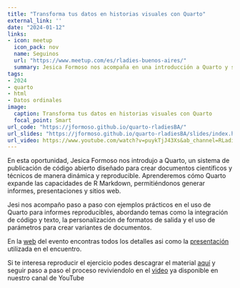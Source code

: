 ```yaml
---
title: "Transforma tus datos en historias visuales con Quarto"
external_link: ''
date: "2024-01-12"
links:
- icon: meetup
  icon_pack: nov
  name: Seguinos
  url: "https://www.meetup.com/es/rladies-buenos-aires/"
  summary: Jesica Formoso nos acompaña en una introducción a Quarto y sus posibilidades como plataforma de publicación.
tags:
- 2024
- quarto
- html
- Datos ordinales
image:
  caption: Transforma tus datos en historias visuales con Quarto
  focal_point: Smart
url_code: "https://jformoso.github.io/quarto-rladiesBA/"
url_slides: "https://jformoso.github.io/quarto-rladiesBA/slides/index.html#/title-slide"
url_video: https://www.youtube.com/watch?v=puykTjJ43Xs&ab_channel=RLadiesBuenosAires
---
```



En esta oportunidad, Jesica Formoso nos introdujo a Quarto, un sistema de publicación de código abierto diseñado para crear documentos científicos y técnicos de manera dinámica y reproducible.
Aprenderemos cómo Quarto expande las capacidades de R Markdown, permitiéndonos generar informes, presentaciones y sitios web. 

Jesi nos acompaño paso a paso con ejemplos prácticos en el uso de Quarto para informes reproducibles, abordando temas como la integración de código y texto, la personalización de formatos de salida y el uso de parámetros para crear variantes de documentos.

En la [web]('https://github.com/JFormoso/quarto-rladiesBA/tree/main') del evento encontras todos los detalles asi como la [presentación]('https://jformoso.github.io/quarto-rladiesBA/slides/index.html#/title-slide') utilizada en el encuentro. 

Si te interesa reproducir el ejercicio podes descagrar el material [aquí](https://github.com/JFormoso/quarto-rladiesBA/tree/main/exercises) y seguir paso a paso el proceso reviviendolo en el [video](https://www.youtube.com/watch?v=puykTjJ43Xs&ab_channel=RLadiesBuenosAires) ya disponible en nuestro canal de YouTube 


